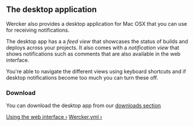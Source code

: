## The desktop application

Wercker also provides a desktop application for Mac OSX that you can use
for receiving notifications.

The desktop app has a a *feed view* that showcases the status of builds and deploys across your projects.
It also comes with a *notification view* that shows notifications such as comments that are also available in the web interface.

You're able to navigate the different views using keyboard shortcuts and if desktop notifications become too much you can turn these off.

### Download

You can download the desktop app from our [downloads
section](http://wercker.com/downloads)

[Using the web interface &rsaquo;](/learn/basics/04_using-the-web-interface.html "nav previous basics")
[Wercker.yml &rsaquo;](/learn/wercker-yml/01_introduction.html "nav next yml")
